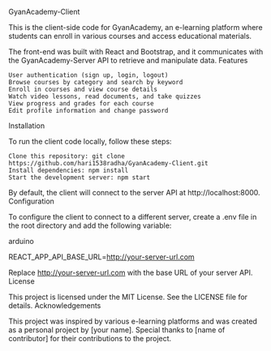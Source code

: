 GyanAcademy-Client

This is the client-side code for GyanAcademy, an e-learning platform where students can enroll in various courses and access educational materials.

The front-end was built with React and Bootstrap, and it communicates with the GyanAcademy-Server API to retrieve and manipulate data.
Features

    User authentication (sign up, login, logout)
    Browse courses by category and search by keyword
    Enroll in courses and view course details
    Watch video lessons, read documents, and take quizzes
    View progress and grades for each course
    Edit profile information and change password

Installation

To run the client code locally, follow these steps:

    Clone this repository: git clone https://github.com/hari1538radha/GyanAcademy-Client.git
    Install dependencies: npm install
    Start the development server: npm start

By default, the client will connect to the server API at http://localhost:8000.
Configuration

To configure the client to connect to a different server, create a .env file in the root directory and add the following variable:

arduino

REACT_APP_API_BASE_URL=http://your-server-url.com

Replace http://your-server-url.com with the base URL of your server API.
License

This project is licensed under the MIT License. See the LICENSE file for details.
Acknowledgements

This project was inspired by various e-learning platforms and was created as a personal project by [your name]. Special thanks to [name of contributor] for their contributions to the project.
